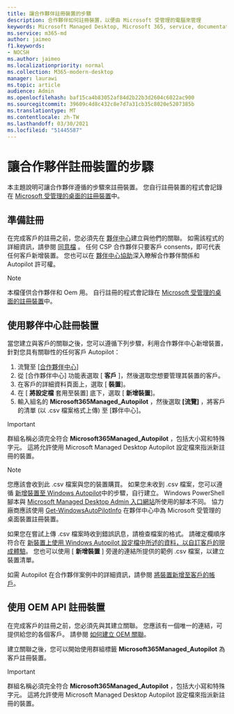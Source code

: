 ```yaml
---
title: 讓合作夥伴註冊裝置的步驟
description: 合作夥伴如何註冊裝置，以便由 Microsoft 受管理的電腦來管理
keywords: Microsoft Managed Desktop, Microsoft 365, service, documentation
ms.service: m365-md
author: jaimeo
f1.keywords:
- NOCSH
ms.author: jaimeo
ms.localizationpriority: normal
ms.collection: M365-modern-desktop
manager: laurawi
ms.topic: article
audience: Admin
ms.openlocfilehash: baf15ca4b83052af84d2b22b3d2604c6022ac900
ms.sourcegitcommit: 39609c4d8c432c8e7d7a31cb35c8020e5207385b
ms.translationtype: MT
ms.contentlocale: zh-TW
ms.lasthandoff: 03/30/2021
ms.locfileid: "51445587"
---
```

# <a name="steps-for-partners-to-register-devices"></a>讓合作夥伴註冊裝置的步驟


本主題說明可讓合作夥伴遵循的步驟來註冊裝置。 您自行註冊裝置的程式會記錄在 [Microsoft 受管理的桌面的註冊裝置](register-devices-self.md)中。



## <a name="prepare-for-registration"></a>準備註冊 
在完成客戶的註冊之前，您必須先在 [夥伴中心](https://partner.microsoft.com/dashboard)建立與他們的關聯。 如需該程式的詳細資訊，請參閱 [同意檔](/windows/deployment/windows-autopilot/registration-auth#csp-authorization) 。 任何 CSP 合作夥伴只要客戶 consents，即可代表任何客戶新增裝置。 您也可以在 [夥伴中心協助](/partner-center/customers_revoke_admin_privileges#windows-autopilot)深入瞭解合作夥伴關係和 Autopilot 許可權。


> [!NOTE]
> 本檔僅供合作夥伴和 Oem 用。 自行註冊的程式會記錄在 [Microsoft 受管理的桌面的註冊裝置](register-devices-self.md)中。


## <a name="register-devices-by-using-partner-center"></a>使用夥伴中心註冊裝置

當您建立與客戶的關聯之後，您可以遵循下列步驟，利用合作夥伴中心新增裝置，針對您具有關聯性的任何客戶 Autopilot：

1. 流覽至 [[合作夥伴中心](https://partner.microsoft.com/dashboard)]
2. 從 [合作夥伴中心] 功能表選取 [ **客戶** ]，然後選取您想要管理其裝置的客戶。
3. 在客戶的詳細資料頁面上，選取 [ **裝置**]。
4. 在 [ **將設定檔** 套用至裝置] 底下，選取 [ **新增裝置**]。
5. 輸入組名的 **Microsoft365Managed_Autopilot** ，然後選取 **[流覽]** ，將客戶的清單 (以 .csv 檔案格式上傳) 至 [夥伴中心]。


> [!IMPORTANT]
> 群組名稱必須完全符合 **Microsoft365Managed_Autopilot** ，包括大小寫和特殊字元。 這將允許使用 Microsoft Managed Desktop Autopilot 設定檔來指派新註冊的裝置。

>[!NOTE]
> 您應該會收到此 .csv 檔案與您的裝置購買。 如果您未收到 .csv 檔案，您可以遵循 [新增裝置至 Windows Autopilot](/windows/deployment/windows-autopilot/add-devices#collecting-the-hardware-id-from-existing-devices-using-powershell)中的步驟，自行建立。 Windows PowerShell 腳本與 [Microsoft Managed Desktop Admin 入口網站](./register-devices-self.md?view=o365-worldwide#obtain-the-hardware-hash)所使用的腳本不同。 協力廠商應該使用 [Get-WindowsAutoPilotInfo](https://www.powershellgallery.com/packages/Get-WindowsAutoPilotInfo) 在夥伴中心中為 Microsoft 受管理的桌面裝置註冊裝置。

如果您在嘗試上傳 .csv 檔案時收到錯誤訊息，請檢查檔案的格式。 請確定欄順序符合在 [新裝置上使用 Windows Autopilot 設定檔中所述的資料，以自訂客戶的現成體驗](/partner-center/autopilot#add-devices-to-a-customers-account)。 您也可以使用 [ **新增裝置** ] 旁邊的連結所提供的範例 .csv 檔案，以建立裝置清單。 

如需 Autopilot 在合作夥伴案例中的詳細資訊，請參閱 [將裝置新增至客戶的帳戶](/partner-center/autopilot#add-devices-to-a-customers-account)。


## <a name="register-devices-by-using-the-oem-api"></a>使用 OEM API 註冊裝置

在完成客戶的註冊之前，您必須先與其建立關聯。 您應該有一個唯一的連結，可提供給您的各個客戶。 請參閱 [如何建立 OEM 關聯](/windows/deployment/windows-autopilot/registration-auth#oem-authorization)。

建立關聯之後，您可以開始使用群組標籤 **Microsoft365Managed_Autopilot** 為客戶註冊裝置。

> [!IMPORTANT]
> 群組名稱必須完全符合 **Microsoft365Managed_Autopilot** ，包括大小寫和特殊字元。 這將允許使用 Microsoft Managed Desktop Autopilot 設定檔來指派新註冊的裝置。